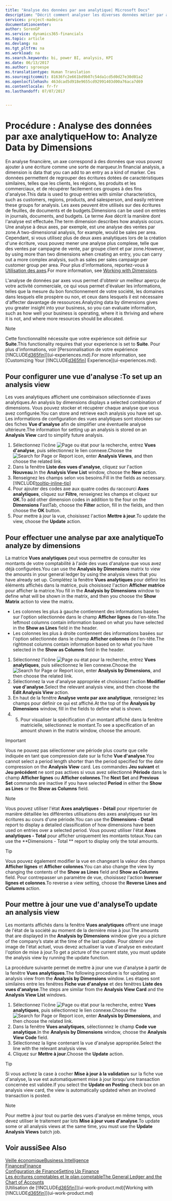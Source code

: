 ```yaml
---
title: "Analyse des données par axe analytique| Microsoft Docs"
description: "Décrit comment analyser les diverses données métier par axe analytique."
services: project-madeira
documentationcenter: 
author: SorenGP
ms.service: dynamics365-financials
ms.topic: article
ms.devlang: na
ms.tgt_pltfrm: na
ms.workload: na
ms.search.keywords: bi, power BI, analysis, KPI
ms.date: 06/13/2017
ms.author: sgroespe
ms.translationtype: Human Translation
ms.sourcegitcommit: 81636fc2e661bd9b07c54da1cd5d0d27e30d01a2
ms.openlocfilehash: 463dcad5d918e9655cd92991403d00a76aca7d69
ms.contentlocale: fr-fr
ms.lasthandoff: 07/07/2017


---
```

#  <a name="how-to-analyze-data-by-dimensions"></a><span data-ttu-id="41276-103">Procédure : Analyse des données par axe analytique</span><span class="sxs-lookup"><span data-stu-id="41276-103">How to: Analyze Data by Dimensions</span></span>
<span data-ttu-id="41276-104">En analyse financière, un axe correspond à des données que vous pouvez ajouter à une écriture comme une sorte de marqueur.</span><span class="sxs-lookup"><span data-stu-id="41276-104">In financial analysis, a dimension is data that you can add to an entry as a kind of marker.</span></span> <span data-ttu-id="41276-105">Ces données permettent de regrouper des écritures dotées de caractéristiques similaires, telles que les clients, les régions, les produits et les commerciaux, et de récupérer facilement ces groupes à des fins d'analyse.</span><span class="sxs-lookup"><span data-stu-id="41276-105">This data is used to group entries with similar characteristics, such as customers, regions, products, and salesperson, and easily retrieve these groups for analysis.</span></span> <span data-ttu-id="41276-106">Les axes peuvent être utilisés sur des écritures de feuilles, de documents et de budgets.</span><span class="sxs-lookup"><span data-stu-id="41276-106">Dimensions can be used on entries in journals, documents, and budgets.</span></span> <span data-ttu-id="41276-107">Le terme Axe décrit la manière dont l'analyse est effectuée.</span><span class="sxs-lookup"><span data-stu-id="41276-107">The term dimension describes how analysis occurs.</span></span> <span data-ttu-id="41276-108">Une analyse à deux axes, par exemple, est une analyse des ventes par zone.</span><span class="sxs-lookup"><span data-stu-id="41276-108">A two-dimensional analysis, for example, would be sales per area.</span></span> <span data-ttu-id="41276-109">Cependant, si vous utilisez plus de deux axes analytiques lors de la création d'une écriture, vous pouvez mener une analyse plus complexe, telle que des ventes par campagne de vente, par groupe client et par zone.</span><span class="sxs-lookup"><span data-stu-id="41276-109">However, by using more than two dimensions when creating an entry, you can carry out a more complex analysis, such as sales per sales campaign per customer group per area.</span></span> <span data-ttu-id="41276-110">Pour plus d'informations, reportez-vous à [Utilisation des axes](finance-dimensions.md).</span><span class="sxs-lookup"><span data-stu-id="41276-110">For more information, see [Working with Dimensions](finance-dimensions.md).</span></span>

<span data-ttu-id="41276-111">L'analyse de données par axes vous permet d'obtenir un meilleur aperçu de votre activité commerciale, ce qui vous permet d'évaluer les informations, telles que la mesure du bon fonctionnement de votre société, les domaines dans lesquels elle prospère ou non, et ceux dans lesquels il est nécessaire d'affecter davantage de ressources.</span><span class="sxs-lookup"><span data-stu-id="41276-111">Analyzing data by dimensions gives you greater insight into your business, so you can evaluate information, such as how well your business is operating, where it is thriving and where it is not, and where more resources should be allocated.</span></span>

> [!NOTE]  
>   <span data-ttu-id="41276-112">Cette fonctionnalité nécessite que votre expérience soit définie sur **Suite**.</span><span class="sxs-lookup"><span data-stu-id="41276-112">This functionality requires that your experience is set to **Suite**.</span></span> <span data-ttu-id="41276-113">Pour plus d'informations, voir [Personnalisation de votre expérience [!INCLUDE[d365fin](includes/d365fin_md.md)]](ui-experiences.md).</span><span class="sxs-lookup"><span data-stu-id="41276-113">For more information, see [Customizing Your [!INCLUDE[d365fin](includes/d365fin_md.md)] Experience](ui-experiences.md).</span></span>

## <a name="to-set-up-an-analysis-view"></a><span data-ttu-id="41276-114">Pour configurer une vue d'analyse :</span><span class="sxs-lookup"><span data-stu-id="41276-114">To set up an analysis view</span></span>  
<span data-ttu-id="41276-115">Les vues analytiques affichent une combinaison sélectionnée d'axes analytiques.</span><span class="sxs-lookup"><span data-stu-id="41276-115">An analysis by dimensions displays a selected combination of dimensions.</span></span> <span data-ttu-id="41276-116">Vous pouvez stocker et récupérer chaque analyse que vous avez configurée.</span><span class="sxs-lookup"><span data-stu-id="41276-116">You can store and retrieve each analysis you have set up.</span></span> <span data-ttu-id="41276-117">Les informations de configuration des vues analytiques sont stockées sur des fiches **Vue d'analyse** afin de simplifier une éventuelle analyse ultérieure.</span><span class="sxs-lookup"><span data-stu-id="41276-117">The information for setting up an analysis is stored on an **Analysis View** card to simplify future analysis.</span></span>  

1. <span data-ttu-id="41276-118">Sélectionnez l'icône ![Page ou état pour la recherche](media/ui-search/search_small.png "Page ou état pour la recherche"), entrez **Vues d'analyse**, puis sélectionnez le lien connexe.</span><span class="sxs-lookup"><span data-stu-id="41276-118">Choose the ![Search for Page or Report](media/ui-search/search_small.png "Search for Page or Report icon") icon, enter **Analysis Views**, and then choose the related link.</span></span>  
2. <span data-ttu-id="41276-119">Dans la fenêtre **Liste des vues d'analyse**, cliquez sur l'action **Nouveau**.</span><span class="sxs-lookup"><span data-stu-id="41276-119">In the **Analysis View List** window, choose the **New** action.</span></span>
3. <span data-ttu-id="41276-120">Renseignez les champs selon vos besoins.</span><span class="sxs-lookup"><span data-stu-id="41276-120">Fill in the fields as necessary.</span></span> [!INCLUDE[tooltip-inline-tip](includes/tooltip-inline-tip_md.md)]
4. <span data-ttu-id="41276-121">Pour ajouter des codes axe aux quatre codes du raccourci **Axes analytiques**, cliquez sur **Filtre**, renseignez les champs et cliquez sur **OK**.</span><span class="sxs-lookup"><span data-stu-id="41276-121">To add other dimension codes in addition to the four on the **Dimensions** FastTab, choose the **Filter** action, fill in the fields, and then choose the **OK** button.</span></span>  
5. <span data-ttu-id="41276-122">Pour mettre à jour la vue, choisissez l'action **Mettre à jour**.</span><span class="sxs-lookup"><span data-stu-id="41276-122">To update the view, choose the **Update** action.</span></span>

## <a name="to-analyze-by-dimensions"></a><span data-ttu-id="41276-123">Pour effectuer une analyse par axe analytique</span><span class="sxs-lookup"><span data-stu-id="41276-123">To analyze by dimensions</span></span>
<span data-ttu-id="41276-124">La matrice **Vues analytiques** peut vous permettre de consulter les montants de votre comptabilité à l'aide des vues d'analyse que vous avez déjà configurées.</span><span class="sxs-lookup"><span data-stu-id="41276-124">You can use the **Analysis by Dimensions** matrix to view the amounts in your general ledger by using the analysis views that you have already set up.</span></span> <span data-ttu-id="41276-125">Complétez la fenêtre **Vues analytiques** pour définir les éléments affichés dans la matrice, puis choisissez l'action **Afficher matrice** pour afficher la matrice.</span><span class="sxs-lookup"><span data-stu-id="41276-125">You fill in the **Analysis by Dimensions** window to define what will be shown in the matrix, and then you choose the **Show Matrix** action to view the matrix.</span></span>  

- <span data-ttu-id="41276-126">Les colonnes les plus à gauche contiennent des informations basées sur l'option sélectionnée dans le champ **Afficher lignes** de l'en-tête.</span><span class="sxs-lookup"><span data-stu-id="41276-126">The leftmost columns contain information based on what you have selected in the **Show as Lines** field in the header.</span></span>  
- <span data-ttu-id="41276-127">Les colonnes les plus à droite contiennent des informations basées sur l'option sélectionnée dans le champ **Afficher colonnes** de l'en-tête.</span><span class="sxs-lookup"><span data-stu-id="41276-127">The rightmost columns contain information based on to what you have selected in the **Show as Columns** field in the header.</span></span>  

1. <span data-ttu-id="41276-128">Sélectionnez l'icône ![Page ou état pour la recherche](media/ui-search/search_small.png "Page ou état pour la recherche"), entrez **Vues analytiques**, puis sélectionnez le lien connexe.</span><span class="sxs-lookup"><span data-stu-id="41276-128">Choose the ![Search for Page or Report](media/ui-search/search_small.png "Search for Page or Report icon") icon, enter **Analysis by Dimensions**, and then choose the related link.</span></span>  
2. <span data-ttu-id="41276-129">Sélectionnez la vue d'analyse appropriée et choisissez l'action **Modifier vue d'analyse**.</span><span class="sxs-lookup"><span data-stu-id="41276-129">Select the relevant analysis view,  and then choose the **Edit Analysis View** action.</span></span>
3. <span data-ttu-id="41276-130">En haut de la fenêtre **Analyse vente par axe analytique**, renseignez les champs pour définir ce qui est affiché.</span><span class="sxs-lookup"><span data-stu-id="41276-130">At the top of the **Analysis by Dimensions** window, fill in the fields to define what is shown.</span></span>
4. 5. <span data-ttu-id="41276-131">Pour visualiser la spécification d'un montant affiché dans la fenêtre matricielle, sélectionnez le montant.</span><span class="sxs-lookup"><span data-stu-id="41276-131">To see a specification of an amount shown in the matrix window, choose the amount.</span></span>  

> [!IMPORTANT]  
>   <span data-ttu-id="41276-132">Vous ne pouvez pas sélectionner une période plus courte que celle indiquée en tant que compression date sur la fiche **Vue d'analyse**.</span><span class="sxs-lookup"><span data-stu-id="41276-132">You cannot select a period length shorter than the period specified for the date compression on the **Analysis View** card.</span></span> <span data-ttu-id="41276-133">Les commandes **Jeu suivant** et **Jeu précédent** ne sont pas actives si vous avez sélectionné **Période** dans le champ **Afficher lignes** ou **Afficher colonnes**.</span><span class="sxs-lookup"><span data-stu-id="41276-133">The **Next Set** and **Previous Set** commands are inactive if you have selected **Period** in either the **Show as Lines** or the **Show as Columns** field.</span></span>  

> [!NOTE]  
>   <span data-ttu-id="41276-134">Vous pouvez utiliser l'état **Axes analytiques - Détail** pour répertorier de manière détaillée les différentes utilisations des axes analytiques sur les écritures au cours d'une période.</span><span class="sxs-lookup"><span data-stu-id="41276-134">You can use the **Dimensions - Detail** report to display a detailed classification of how dimensions have been used on entries over a selected period.</span></span> <span data-ttu-id="41276-135">Vous pouvez utiliser l'état **Axes analytiques - Total** pour afficher uniquement les montants totaux.</span><span class="sxs-lookup"><span data-stu-id="41276-135">You can use the **Dimensions - Total ** report to display only the total amounts.</span></span>  

> [!TIP]  
>   <span data-ttu-id="41276-136">Vous pouvez également modifier la vue en changeant la valeur des champs **Afficher lignes** et **Afficher colonnes**.</span><span class="sxs-lookup"><span data-stu-id="41276-136">You can also change the view by changing the contents of the **Show as Lines** field and **Show as Columns** field.</span></span> <span data-ttu-id="41276-137">Pour contrepasser un paramètre de vue, choisissez l'action **Inverser lignes et colonnes**.</span><span class="sxs-lookup"><span data-stu-id="41276-137">To reverse a view setting, choose the **Reverse Lines and Columns** action.</span></span>

## <a name="to-update-an-analysis-view"></a><span data-ttu-id="41276-138">Pour mettre à jour une vue d'analyse</span><span class="sxs-lookup"><span data-stu-id="41276-138">To update an analysis view</span></span>  
<span data-ttu-id="41276-139">Les montants affichés dans la fenêtre **Vues analytiques** offrent une image de l'état de la société au moment de la dernière mise à jour.</span><span class="sxs-lookup"><span data-stu-id="41276-139">The amounts that are displayed in the **Analysis by Dimensions** window give you a picture of the company’s state at the time of the last update.</span></span> <span data-ttu-id="41276-140">Pour obtenir une image de l'état actuel, vous devez actualiser la vue d'analyse en exécutant l'option de mise à jour.</span><span class="sxs-lookup"><span data-stu-id="41276-140">To get a picture of the current state, you must update the analysis view by running the update function.</span></span>

<span data-ttu-id="41276-141">La procédure suivante permet de mettre à jour une vue d'analyse à partir de la fenêtre **Vues analytiques**.</span><span class="sxs-lookup"><span data-stu-id="41276-141">The following procedure is for updating an analysis view from the **Analysis by Dimensions** window.</span></span> <span data-ttu-id="41276-142">Les étapes sont similaires entre les fenêtres **Fiche vue d'analyse** et des fenêtres **Liste des vues d'analyse**.</span><span class="sxs-lookup"><span data-stu-id="41276-142">The steps are similar from the **Analysis View Card** and the **Analysis View List** windows.</span></span>  

1. <span data-ttu-id="41276-143">Sélectionnez l'icône ![Page ou état pour la recherche](media/ui-search/search_small.png "Page ou état pour la recherche"), entrez **Vues analytiques**, puis sélectionnez le lien connexe.</span><span class="sxs-lookup"><span data-stu-id="41276-143">Choose the ![Search for Page or Report](media/ui-search/search_small.png "Search for Page or Report icon") icon, enter **Analysis by Dimensions**, and then choose the related link.</span></span>  
2. <span data-ttu-id="41276-144">Dans la fenêtre **Vues analytiques**, sélectionnez le champ **Code vue analytique**.</span><span class="sxs-lookup"><span data-stu-id="41276-144">In the **Analysis by Dimensions** window, choose the **Analysis View Code** field.</span></span>  
3. <span data-ttu-id="41276-145">Sélectionnez la ligne contenant la vue d'analyse appropriée.</span><span class="sxs-lookup"><span data-stu-id="41276-145">Select the line with the relevant analysis view.</span></span>  
4. <span data-ttu-id="41276-146">Cliquez sur **Mettre à jour**.</span><span class="sxs-lookup"><span data-stu-id="41276-146">Choose the **Update** action.</span></span>  

> [!TIP]  
>   <span data-ttu-id="41276-147">Si vous activez la case à cocher **Mise à jour à la validation** sur la fiche vue d'analyse, la vue est automatiquement mise à jour lorsqu'une transaction concernée est validée.</span><span class="sxs-lookup"><span data-stu-id="41276-147">If you select the **Update on Posting** check box on an analysis view card, the view is automatically updated when an involved transaction is posted.</span></span>

> [!NOTE]  
>   <span data-ttu-id="41276-148">Pour mettre à jour tout ou partie des vues d'analyse en même temps, vous devez utiliser le traitement par lots **Mise à jour vues d'analyse**.</span><span class="sxs-lookup"><span data-stu-id="41276-148">To update some or all analysis views at the same time, you must use the **Update Analysis Views** batch job.</span></span>  

## <a name="see-also"></a><span data-ttu-id="41276-149">Voir aussi</span><span class="sxs-lookup"><span data-stu-id="41276-149">See Also</span></span>
[<span data-ttu-id="41276-150">Veille économique</span><span class="sxs-lookup"><span data-stu-id="41276-150">Business Intelligence</span></span>](bi.md)  
[<span data-ttu-id="41276-151">Finances</span><span class="sxs-lookup"><span data-stu-id="41276-151">Finance</span></span>](finance.md)  
[<span data-ttu-id="41276-152">Configuration de Finance</span><span class="sxs-lookup"><span data-stu-id="41276-152">Setting Up Finance</span></span>](finance-setup-finance.md)  
[<span data-ttu-id="41276-153">Les écritures comptables et le plan comptable</span><span class="sxs-lookup"><span data-stu-id="41276-153">The General Ledger and the Chart of Accounts</span></span>](finance-general-ledger.md)  
<span data-ttu-id="41276-154">[Utilisation de [!INCLUDE[d365fin](includes/d365fin_md.md)]](ui-work-product.md)</span><span class="sxs-lookup"><span data-stu-id="41276-154">[Working with [!INCLUDE[d365fin](includes/d365fin_md.md)]](ui-work-product.md)</span></span>  

